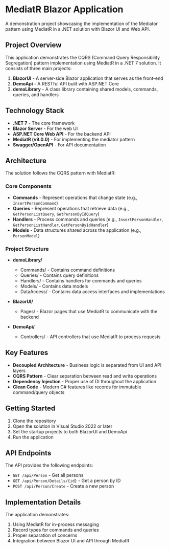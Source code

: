 # MediatR Blazor Application

A demonstration project showcasing the implementation of the Mediator pattern using MediatR in a .NET solution with Blazor UI and Web API.

## Project Overview

This application demonstrates the CQRS (Command Query Responsibility Segregation) pattern implementation using MediatR in a .NET 7 solution. It consists of three main projects:

1. **BlazorUI** - A server-side Blazor application that serves as the front-end
2. **DemoApi** - A RESTful API built with ASP.NET Core
3. **demoLibrary** - A class library containing shared models, commands, queries, and handlers

## Technology Stack

- **.NET 7** - The core framework
- **Blazor Server** - For the web UI
- **ASP.NET Core Web API** - For the backend API
- **MediatR (v9.0.0)** - For implementing the mediator pattern
- **Swagger/OpenAPI** - For API documentation

## Architecture

The solution follows the CQRS pattern with MediatR:

### Core Components

- **Commands** - Represent operations that change state (e.g., `InsertPersonCommand`)
- **Queries** - Represent operations that retrieve data (e.g., `GetPersonListQuery`, `GetPersonByIdQuery`)
- **Handlers** - Process commands and queries (e.g., `InsertPersonHandler`, `GetPersonListHandler`, `GetPersonByIdHandler`)
- **Models** - Data structures shared across the application (e.g., `PersonModel`)

### Project Structure

- **demoLibrary/**
  - Commands/ - Contains command definitions
  - Queries/ - Contains query definitions
  - Handlers/ - Contains handlers for commands and queries
  - Models/ - Contains data models
  - DataAccess/ - Contains data access interfaces and implementations

- **BlazorUI/**
  - Pages/ - Blazor pages that use MediatR to communicate with the backend

- **DemoApi/**
  - Controllers/ - API controllers that use MediatR to process requests

## Key Features

- **Decoupled Architecture** - Business logic is separated from UI and API layers
- **CQRS Pattern** - Clear separation between read and write operations
- **Dependency Injection** - Proper use of DI throughout the application
- **Clean Code** - Modern C# features like records for immutable command/query objects

## Getting Started

1. Clone the repository
2. Open the solution in Visual Studio 2022 or later
3. Set the startup projects to both BlazorUI and DemoApi
4. Run the application

## API Endpoints

The API provides the following endpoints:

- `GET /api/Person` - Get all persons
- `GET /api/Person/Details/{id}` - Get a person by ID
- `POST /api/Person/Create` - Create a new person

## Implementation Details

The application demonstrates:

1. Using MediatR for in-process messaging
2. Record types for commands and queries
3. Proper separation of concerns
4. Integration between Blazor UI and API through MediatR 